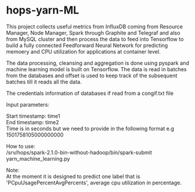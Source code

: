 # hops-yarn-ML

This project collects useful metrics from InfluxDB coming from Resource Manager, Node Manager, Spark through Graphite and Telegraf and also from MySQL cluster and then process the data to feed into Tensorflow to build a fully connected Feedforward Neural Network for predicting memoery and CPU utilization for applications at container level.

The data processing, cleansing and aggregation is done using pyspark and machine learning model is built on Tensorflow. The data is read in batches from the databases and offset is used to keep track of the subsequent batches till it reads all the data.

The credentials information of databases if read from a congif.txt file


Input parameters:

Start timestamp: time1 <br />
End timestamp:        time2 <br />
Time is in seconds but we need to provide in the following format e.g 1501758105000000000

How to use: <br />
/srv/hops/spark-2.1.0-bin-without-hadoop/bin/spark-submit yarn_machine_learning.py

Note: <br />
At the moment it is designed to predict one label that is 'PCpuUsagePercentAvgPercents', average cpu utilization in percentage. 
